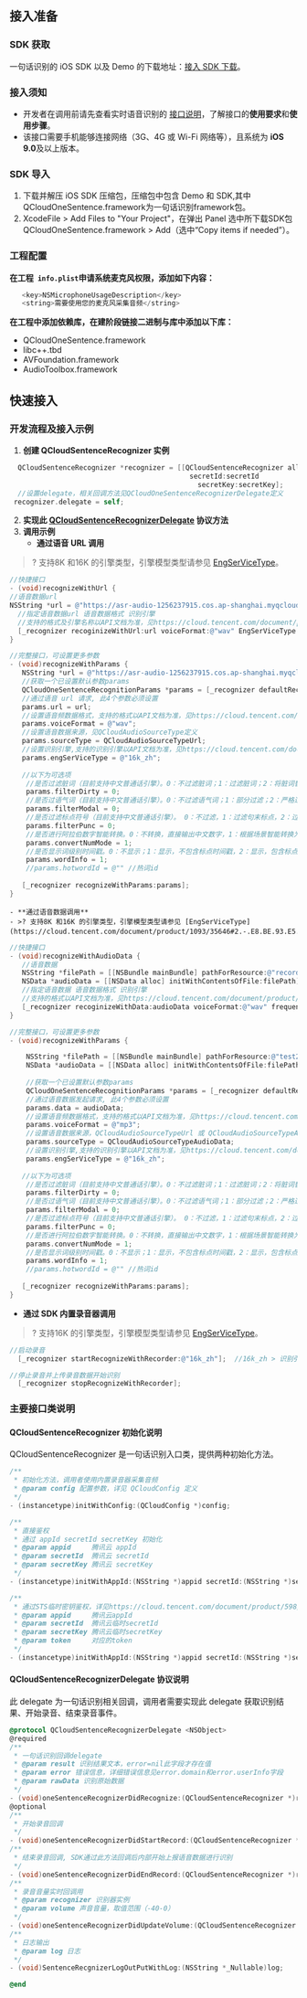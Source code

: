 ## 接入准备
### SDK 获取
一句话识别的 iOS SDK 以及 Demo 的下载地址：[接入 SDK 下载](https://console.cloud.tencent.com/asr/download)。

### 接入须知
- 开发者在调用前请先查看实时语音识别的 [接口说明](https://cloud.tencent.com/document/product/1093/37308)，了解接口的**使用要求**和**使用步骤**。
- 该接口需要手机能够连接网络（3G、4G 或 Wi-Fi 网络等），且系统为 **iOS 9.0**及以上版本。

### SDK 导入
1. 下载并解压 iOS SDK 压缩包，压缩包中包含 Demo 和 SDK,其中QCloudOneSentence.framework为一句话识别framework包。
2. XcodeFile > Add Files to "Your Project"，在弹出 Panel 选中所下载SDK包 QCloudOneSentence.framework > Add（选中“Copy items if needed”）。

### 工程配置
**在工程` info.plist`申请系统麦克风权限，添加如下内容：**

```objective-c
   <key>NSMicrophoneUsageDescription</key>
   <string>需要使用您的麦克风采集音频</string>
```
**在工程中添加依赖库，在建阶段链接二进制与库中添加以下库：**
- QCloudOneSentence.framework
- libc++.tbd
- AVFoundation.framework
- AudioToolbox.framework
    
## 快速接入
### 开发流程及接入示例
1. **创建 QCloudSentenceRecognizer 实例** 
```objective-c
  QCloudSentenceRecognizer *recognizer = [[QCloudSentenceRecognizer alloc] initWithAppId:appId 
  									        secretId:secretId 
									          secretKey:secretKey];
  //设置delegate，相关回调方法见QCloudOneSentenceRecognizerDelegate定义
 recognizer.delegate = self;
```
2. **实现此 [QCloudSentenceRecognizerDelegate](#QCloudSentenceRecognizerDelegate) 协议方法**
3. **调用示例**
	- **通过语音 URL 调用**
>? 支持8K 和16K 的引擎类型，引擎模型类型请参见 [EngSerViceType](https://cloud.tencent.com/document/product/1093/35646#2.-.E8.BE.93.E5.85.A5.E5.8F.82.E6.95.B0)。
>
```objective-c
//快捷接口
- (void)recognizeWithUrl {
//语音数据url
NSString *url = @"https://asr-audio-1256237915.cos.ap-shanghai.myqcloud.com/30s.wav";
  //指定语音数据url 语音数据格式 识别引擎
  //支持的格式及引擎名称以API文档为准，见https://cloud.tencent.com/document/product/1093/35646
  [_recognizer recoginizeWithUrl:url voiceFormat:@"wav" EngSerViceType:@"16k_zh"];
}

//完整接口，可设置更多参数
- (void)recognizeWithParams {
   NSString *url = @"https://asr-audio-1256237915.cos.ap-shanghai.myqcloud.com/30s.wav";
   //获取一个已设置默认参数params
   QCloudOneSentenceRecognitionParams *params = [_recognizer defaultRecognitionParams];    
   //通过语音 url 请求, 此4个参数必须设置
   params.url = url;                           
   //设置语音频数据格式，支持的格式以API文档为准，见https://cloud.tencent.com/document/product/1093/35646
   params.voiceFormat = @"wav";
   //设置语音数据来源，见QCloudAudioSourceType定义
   params.sourceType = QCloudAudioSourceTypeUrl;
   //设置识别引擎,支持的识别引擎以API文档为准，见https://cloud.tencent.com/document/product/1093/35646
   params.engSerViceType = @"16k_zh"; 
  
   //以下为可选项
    //是否过滤脏词（目前支持中文普通话引擎）。0：不过滤脏词；1：过滤脏词；2：将脏词替换为 * 。默认值为 0。
    params.filterDirty = 0;
    //是否过语气词（目前支持中文普通话引擎）。0：不过滤语气词；1：部分过滤；2：严格过滤 。默认值为 0。
    params.filterModal = 0;
    //是否过滤标点符号（目前支持中文普通话引擎）。 0：不过滤，1：过滤句末标点，2：过滤所有标点。默认值为 0。
    params.filterPunc = 0;
    //是否进行阿拉伯数字智能转换。0：不转换，直接输出中文数字，1：根据场景智能转换为阿拉伯数字。默认值为1。
    params.convertNumMode = 1;
    //是否显示词级别时间戳。0：不显示；1：显示，不包含标点时间戳，2：显示，包含标点时间戳。默认值为 0。
    params.wordInfo = 1;
    //params.hotwordId = @"" //热词id
  
   [_recognizer recognizeWithParams:params];
}
```
	- **通过语音数据调用**
	- >? 支持8K 和16K 的引擎类型，引擎模型类型请参见 [EngSerViceType](https://cloud.tencent.com/document/product/1093/35646#2.-.E8.BE.93.E5.85.A5.E5.8F.82.E6.95.B0)。
>
```objective-c
//快捷接口
- (void)recognizeWithAudioData {
   //语音数据
   NSString *filePath = [[NSBundle mainBundle] pathForResource:@"recordedFile" ofType:@"wav"];
   NSData *audioData = [[NSData alloc] initWithContentsOfFile:filePath];
   //指定语音数据 语音数据格式 识别引擎
   //支持的格式以API文档为准，见https://cloud.tencent.com/document/product/1093/48982
   [_recognizer recoginizeWithData:audioData voiceFormat:@"wav" frequence:@"16k_zh"];
}

//完整接口，可设置更多参数
- (void)recognizeWithParams {

    NSString *filePath = [[NSBundle mainBundle] pathForResource:@"test2" ofType:@"mp3"];
    NSData *audioData = [[NSData alloc] initWithContentsOfFile:filePath];
  
    //获取一个已设置默认参数params
    QCloudOneSentenceRecognitionParams *params = [_recognizer defaultRecognitionParams];    
    //通过语音数据发起请求, 此4个参数必须设置
    params.data = audioData;
    //设置语音频数据格式，支持的格式以API文档为准，见https://cloud.tencent.com/document/product/1093/35646
    params.voiceFormat = @"mp3";
    //设置语音数据来源，QCloudAudioSourceTypeUrl 或 QCloudAudioSourceTypeAudioData
    params.sourceType = QCloudAudioSourceTypeAudioData; 
    //设置识别引擎,支持的识别引擎以API文档为准，见https://cloud.tencent.com/document/product/1093/35646
    params.engSerViceType = @"16k_zh"; 
  
   //以下为可选项
    //是否过滤脏词（目前支持中文普通话引擎）。0：不过滤脏词；1：过滤脏词；2：将脏词替换为 * 。默认值为 0。
    params.filterDirty = 0;
    //是否过语气词（目前支持中文普通话引擎）。0：不过滤语气词；1：部分过滤；2：严格过滤 。默认值为 0。
    params.filterModal = 0;
    //是否过滤标点符号（目前支持中文普通话引擎）。 0：不过滤，1：过滤句末标点，2：过滤所有标点。默认值为 0。
    params.filterPunc = 0;
    //是否进行阿拉伯数字智能转换。0：不转换，直接输出中文数字，1：根据场景智能转换为阿拉伯数字。默认值为1。
    params.convertNumMode = 1;
    //是否显示词级别时间戳。0：不显示；1：显示，不包含标点时间戳，2：显示，包含标点时间戳。默认值为 0。
    params.wordInfo = 1;
    //params.hotwordId = @"" //热词id
  
   [_recognizer recognizeWithParams:params];
}
```
 - **通过 SDK 内置录音器调用**
>? 支持16K 的引擎类型，引擎模型类型请参见 [EngSerViceType](https://cloud.tencent.com/document/product/1093/35646#2.-.E8.BE.93.E5.85.A5.E5.8F.82.E6.95.B0)。
>
```objective-c
//启动录音
  [_recognizer startRecognizeWithRecorder:@"16k_zh"];  //16k_zh > 识别引擎,传nil将默认使用16k_zh,支持的识别引擎以API文档为准，见https://cloud.tencent.com/document/product/1093/35646

//停止录音并上传录音数据开始识别
  [_recognizer stopRecognizeWithRecorder];
```

### 主要接口类说明
#### QCloudSentenceRecognizer 初始化说明
QCloudSentenceRecognizer 是一句话识别入口类，提供两种初始化方法。
```objective-c
/**
 * 初始化方法，调用者使用内置录音器采集音频
 * @param config 配置参数，详见 QCloudConfig 定义
 */
- (instancetype)initWithConfig:(QCloudConfig *)config;

/**
 * 直接鉴权
 * 通过 appId secretId secretKey 初始化
 * @param appid     腾讯云 appId        
 * @param secretId  腾讯云 secretId     
 * @param secretKey 腾讯云 secretKey    
 */
- (instancetype)initWithAppId:(NSString *)appid secretId:(NSString *)secretId secretKey:(NSString *)secretKey;

/**
 * 通过STS临时密钥鉴权，详见https://cloud.tencent.com/document/product/598/33416
 * @param appid     腾讯云appId 
 * @param secretId  腾讯云临时secretId  
 * @param secretKey 腾讯云临时secretKey
 * @param token     对应的token
 */
- (instancetype)initWithAppId:(NSString *)appid secretId:(NSString *)secretId secretKey:(NSString *)secretKey token:(NSString *)token;
```

[](id:QCloudSentenceRecognizerDelegate)
#### QCloudSentenceRecognizerDelegate 协议说明
此 delegate 为一句话识别相关回调，调用者需要实现此 delegate 获取识别结果、开始录音、结束录音事件。
```objective-c
@protocol QCloudSentenceRecognizerDelegate <NSObject>
@required
/**
 * 一句话识别回调delegate
 * @param result 识别结果文本，error=nil此字段才存在值
 * @param error 错误信息，详细错误信息见error.domain和error.userInfo字段
 * @param rawData 识别原始数据
 */
- (void)oneSentenceRecognizerDidRecognize:(QCloudSentenceRecognizer *)recognizer text:(nullable NSString *)text error:(nullable NSError *)error resultData:(nullable NSDictionary *)resultData;
@optional
/**
 * 开始录音回调
 */
- (void)oneSentenceRecognizerDidStartRecord:(QCloudSentenceRecognizer *)recognizer error:(nullable NSError *)error;
/**
 * 结束录音回调, SDK通过此方法回调后内部开始上报语音数据进行识别
 */
- (void)oneSentenceRecognizerDidEndRecord:(QCloudSentenceRecognizer *)recognizer;
/**
 * 录音音量实时回调用
 * @param recognizer 识别器实例
 * @param volume 声音音量，取值范围（-40-0）
 */
- (void)oneSentenceRecognizerDidUpdateVolume:(QCloudSentenceRecognizer *)recognizer volume:(float)volume;
/**
 * 日志输出
 * @param log 日志
 */
- (void)SentenceRecgnizerLogOutPutWithLog:(NSString *_Nullable)log;

@end
```
